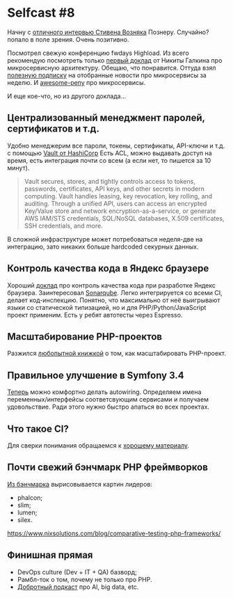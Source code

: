 # Selfcast #8

Начну с [отличного интервью Стивена Возняка][30] Познеру. Случайно? попало в поле зрения. Очень позитивно.

[30]: https://www.youtube.com/watch?v=cbtJ-IvDzGg

Посмотрел свежую конференцию fwdays Highload. Из всего рекомендую посмотреть только [первый доклад][11] от Никиты Галкина про микросервисную архитектуру.
Обещаю, что понравится. Оттуда взял [полезную подписку][10] на отобранные новости про микросервисы за неделю. И [awesome-репу][12] про микросервисы.

[10]: https://microserviceweekly.com/
[11]: https://www.youtube.com/watch?v=0Bd9QRfR0iA&t=470s
[12]: https://github.com/mfornos/awesome-microservices

И еще кое-что, но из другого доклада...

## Централизованный менеджмент паролей, сертификатов и т.д.
Удобно менеджерим все пароли, токены, сертификаты, API-ключи и т.д. с помощью [Vault от HashiCorp][1] Есть ACL, можно выдавать доступ на время, есть интеграция почти со всем (а если нет, то пишется за 10 минут).

> Vault secures, stores, and tightly controls access to tokens, passwords, certificates, API keys, and other secrets in modern computing. Vault handles leasing, key revocation, key rolling, and auditing. Through a unified API, users can access an encrypted Key/Value store and network encryption-as-a-service, or generate AWS IAM/STS credentials, SQL/NoSQL databases, X.509 certificates, SSH credentials, and more.

В сложной инфраструктуре может потребоваться неделя-две на интеграцию, зато никаких больше hardcoded секурных данных.

[1]: https://www.vaultproject.io/

## Контроль качества кода в Яндекс браузере
Хороший [доклад][2] про контроль качества кода при разработке Яндекс браузера. Заинтересовал [Sonarqube][3]. Легко интегрируется со всеми CI, делает код-инспекцию.
Понятно, что максимально от неё выигрывают языки со статической типизацией, но и для PHP/Python/JavaScript проект применим.
Есть у ребят автотесты через Espresso.  

[2]: https://www.youtube.com/watch?v=yu0gLSm_bTQ
[3]: https://www.sonarqube.org

## Масштабирование PHP-проектов
Разжился [любопытной книжкой][4] о том, как масштабировать PHP-проект.

[4]: https://www.scalingphpbook.com/

## Правильное улучшение в Symfony 3.4
[Теперь][5] можно комфортно делать autowiring. Определяем имена переменных/интерфейсы соответсвующим сервисами и получаем удовольствие.
Ради этого нужно быстро апаться во всех проектах. 
 
[5]: http://symfony.com/blog/new-in-symfony-3-4-local-service-binding

## Что такое CI?
Для сверки понимания обращаемся к [хорошему материалу][6].

[6]: https://www.thoughtworks.com/continuous-integration

## Почти свежий бэнчмарк PHP фреймворков
[Из бэнчмарка][7] вырисовывается картин лидеров:
* phalcon;
* slim;
* lumen;
* silex.

[7]: https://www.nixsolutions.com/blog/comparative-testing-php-frameworks/ 

https://www.nixsolutions.com/blog/comparative-testing-php-frameworks/

## Финишная прямая 

* DevOps culture (Dev + IT + QA) базворд;
* Рамбл-ток о том, почему не только про PHP.
* [Добротный подкаст][20] про AI, big data, etc.

[20]: https://dataskeptic.com/podcast/2017
